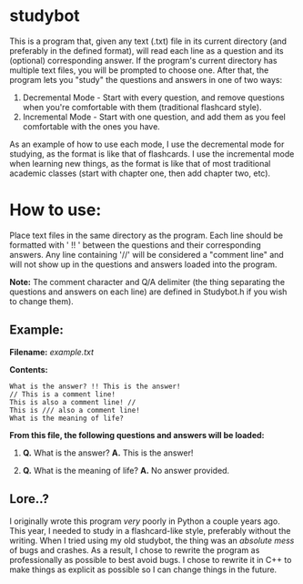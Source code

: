 # studybot
This is a program that, given any text (.txt) file in its current directory (and preferably in the defined format), will read each line as a question and its (optional) corresponding answer. If the program's current directory has multiple text files, you will be prompted to choose one. After that, the program lets you "study" the questions and answers in one of two ways:
1. Decremental Mode - Start with every question, and remove questions when you're comfortable with them (traditional flashcard style).
2. Incremental Mode - Start with one question, and add them as you feel comfortable with the ones you have.

As an example of how to use each mode, I use the decremental mode for studying, as the format is like that of flashcards. I use the incremental mode when learning new things, as the format is like that of most traditional academic classes (start with chapter one, then add chapter two, etc).

# How to use: 
Place text files in the same directory as the program. Each line should be formatted with ' !! ' between the questions and their corresponding answers. Any line containing '//' will be considered a "comment line" and will not show up in the questions and answers loaded into the program. 

**Note:** The comment character and Q/A delimiter (the thing separating the questions and answers on each line) are defined in Studybot.h if you wish to change them).

## Example:
**Filename:** *example.txt*

**Contents:**
```
What is the answer? !! This is the answer!
// This is a comment line!
This is also a comment line! //
This is /// also a comment line!
What is the meaning of life? 
```
**From this file, the following questions and answers will be loaded:**

1. **Q.** What is the answer? **A.** This is the answer!

2. **Q.** What is the meaning of life? **A.** No answer provided.

## Lore..?
I originally wrote this program *very* poorly in Python a couple years ago. This year, I needed to study in a flashcard-like style, preferably without the writing. When I tried using my old studybot, the thing was an *absolute mess* of bugs and crashes. As a result, I chose to rewrite the program as professionally as possible to best avoid bugs. I chose to rewrite it in C++ to make things as explicit as possible so I can change things in the future.
